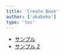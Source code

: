 ```yaml
---
title: 'Create Book'
author: ['akabeko']
type: 'toc'
---
```


- [サンプル](page.html)
- [サンプル 2](sub/sample.html)
